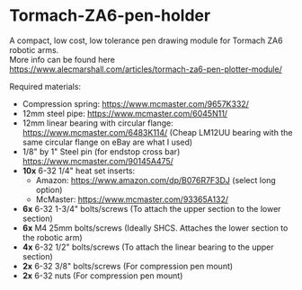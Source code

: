 # Tormach-ZA6-pen-holder
 A compact, low cost, low tolerance pen drawing module for Tormach ZA6 robotic arms.\
 More info can be found here https://www.alecmarshall.com/articles/tormach-za6-pen-plotter-module/

Required materials:
  * Compression spring: https://www.mcmaster.com/9657K332/
  * 12mm steel pipe: https://www.mcmaster.com/6045N11/
  * 12mm linear bearing with circular flange: https://www.mcmaster.com/6483K114/ (Cheap LM12UU bearing with the same circular flange on eBay are what I used)
  * 1/8" by 1" Steel pin (for endstop cross bar) https://www.mcmaster.com/90145A475/
  * __10x__ 6-32 1/4" heat set inserts:
    * Amazon: https://www.amazon.com/dp/B076R7F3DJ (select long option)
    * McMaster: https://www.mcmaster.com/93365A132/
  * __6x__ 6-32 1-3/4" bolts/screws (To attach the upper section to the lower section)
  * __6x__ M4 25mm bolts/screws (Ideally SHCS. Attaches the lower section to the robotic arm)
  * __4x__ 6-32 1/2" bolts/screws (To attach the linear bearing to the upper section)
  * __2x__ 6-32 3/8" bolts/screws (For compression pen mount)
  * __2x__ 6-32 nuts (For compression pen mount)
